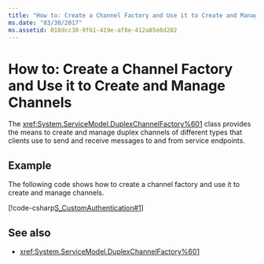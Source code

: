 ```yaml
---
title: "How to: Create a Channel Factory and Use it to Create and Manage Channels"
ms.date: "03/30/2017"
ms.assetid: 018dcc30-9f61-419e-af8e-412a85e8d282
---
```

# How to: Create a Channel Factory and Use it to Create and Manage Channels
The <xref:System.ServiceModel.DuplexChannelFactory%601> class provides the means to create and manage duplex channels of different types that clients use to send and receive messages to and from service endpoints.  
  
## Example  
 The following code shows how to create a channel factory and use it to create and manage channels.  
  
 [!code-csharp[S_CustomAuthentication#1](../../../../samples/snippets/csharp/VS_Snippets_CFX/s_customauthentication/cs/instance.cs#1)]  
  
## See also

- <xref:System.ServiceModel.DuplexChannelFactory%601>
